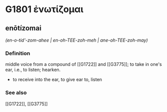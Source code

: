 # G1801 ἐνωτίζομαι

## enōtízomai

_(en-o-tid'-zom-ahee | en-oh-TEE-zoh-meh | ane-oh-TEE-zoh-may)_

### Definition

middle voice from a compound of [[G1722]] and [[G3775]]; to take in one's ear, i.e., to listen; hearken.

- to receive into the ear, to give ear to, listen

### See also

[[G1722]], [[G3775]]

